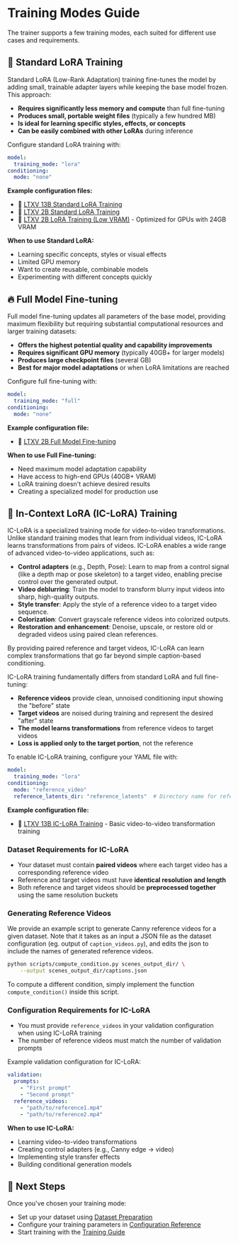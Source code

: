 # Training Modes Guide

The trainer supports a few training modes, each suited for different use cases and requirements.

## 🎯 Standard LoRA Training

Standard LoRA (Low-Rank Adaptation) training fine-tunes the model by adding small, trainable adapter layers while keeping the base model frozen. This approach:

- **Requires significantly less memory and compute** than full fine-tuning
- **Produces small, portable weight files** (typically a few hundred MB)
- **Is ideal for learning specific styles, effects, or concepts**
- **Can be easily combined with other LoRAs** during inference

Configure standard LoRA training with:
```yaml
model:
  training_mode: "lora"
conditioning:
  mode: "none"
```

**Example configuration files:**
- 📄 [LTXV 13B Standard LoRA Training](../configs/ltxv_13b_lora_cakeify.yaml)
- 📄 [LTXV 2B Standard LoRA Training](../configs/ltxv_2b_lora.yaml)
- 📄 [LTXV 2B LoRA Training (Low VRAM)](../configs/ltxv_2b_lora_low_vram.yaml) - Optimized for GPUs with 24GB VRAM

**When to use Standard LoRA:**
- Learning specific concepts, styles or visual effects
- Limited GPU memory
- Want to create reusable, combinable models
- Experimenting with different concepts quickly

## 🔥 Full Model Fine-tuning

Full model fine-tuning updates all parameters of the base model, providing maximum flexibility but
requiring substantial computational resources and larger training datasets:

- **Offers the highest potential quality and capability improvements**
- **Requires significant GPU memory** (typically 40GB+ for larger models)
- **Produces large checkpoint files** (several GB)
- **Best for major model adaptations** or when LoRA limitations are reached

Configure full fine-tuning with:
```yaml
model:
  training_mode: "full"
conditioning:
  mode: "none"
```

**Example configuration file:**
- 📄 [LTXV 2B Full Model Fine-tuning](../configs/ltxv_2b_full.yaml)

**When to use Full Fine-tuning:**
- Need maximum model adaptation capability
- Have access to high-end GPUs (40GB+ VRAM)
- LoRA training doesn't achieve desired results
- Creating a specialized model for production use

## 🔄 In-Context LoRA (IC-LoRA) Training

IC-LoRA is a specialized training mode for video-to-video transformations.
Unlike standard training modes that learn from individual videos, IC-LoRA learns transformations from pairs of videos.
IC-LoRA enables a wide range of advanced video-to-video applications, such as:

- **Control adapters** (e.g., Depth, Pose): Learn to map from a control signal (like a depth map or pose skeleton) to a target video, enabling precise control over the generated output.
- **Video deblurring**: Train the model to transform blurry input videos into sharp, high-quality outputs.
- **Style transfer**: Apply the style of a reference video to a target video sequence.
- **Colorization**: Convert grayscale reference videos into colorized outputs.
- **Restoration and enhancement**: Denoise, upscale, or restore old or degraded videos using paired clean references.

By providing paired reference and target videos, IC-LoRA can learn complex transformations that go far beyond simple caption-based conditioning.

IC-LoRA training fundamentally differs from standard LoRA and full fine-tuning:

- **Reference videos** provide clean, unnoised conditioning input showing the "before" state
- **Target videos** are noised during training and represent the desired "after" state
- **The model learns transformations** from reference videos to target videos
- **Loss is applied only to the target portion**, not the reference

To enable IC-LoRA training, configure your YAML file with:

```yaml
model:
  training_mode: "lora"
conditioning:
  mode: "reference_video"
  reference_latents_dir: "reference_latents"  # Directory name for reference video latents
```

**Example configuration file:**
- 📄 [LTXV 13B IC-LoRA Training](../configs/ltxv_13b_ic_lora.yaml) - Basic video-to-video transformation training

### Dataset Requirements for IC-LoRA

- Your dataset must contain **paired videos** where each target video has a corresponding reference video
- Reference and target videos must have **identical resolution and length**
- Both reference and target videos should be **preprocessed together** using the same resolution buckets

### Generating Reference Videos

We provide an example script to generate Canny reference videos for a given dataset.
Note that it takes as an input a JSON file as the dataset configuration (eg. output of `caption_videos.py`), and edits the json to include the names of generated reference videos.

```bash
python scripts/compute_condition.py scenes_output_dir/ \
    --output scenes_output_dir/captions.json
```

To compute a different condition, simply implement the function `compute_condition()` inside this script.

### Configuration Requirements for IC-LoRA

- You must provide `reference_videos` in your validation configuration when using IC-LoRA training
- The number of reference videos must match the number of validation prompts

Example validation configuration for IC-LoRA:
```yaml
validation:
  prompts:
    - "First prompt"
    - "Second prompt"
  reference_videos:
    - "path/to/reference1.mp4"
    - "path/to/reference2.mp4"
```

**When to use IC-LoRA:**
- Learning video-to-video transformations
- Creating control adapters (e.g., Canny edge → video)
- Implementing style transfer effects
- Building conditional generation models

## 🚀 Next Steps

Once you've chosen your training mode:

- Set up your dataset using [Dataset Preparation](dataset-preparation.md)
- Configure your training parameters in [Configuration Reference](configuration-reference.md)
- Start training with the [Training Guide](training-guide.md)
